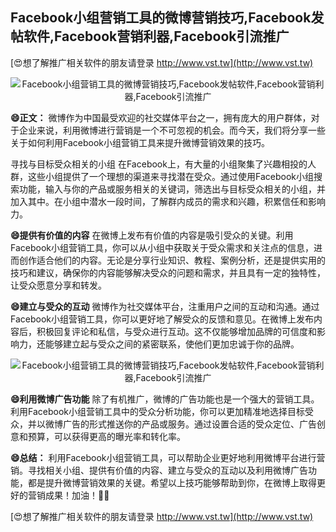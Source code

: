 ## **Facebook小组营销工具的微博营销技巧,Facebook发帖软件,Facebook营销利器,Facebook引流推广**

[😍想了解推广相关软件的朋友请登录 http://www.vst.tw](http://www.vst.tw)

 <center><img src="https://vst.tw/MP4/tuiguang/png/6.png" alt="Facebook小组营销工具的微博营销技巧,Facebook发帖软件,Facebook营销利器,Facebook引流推广"></center>

**😄正文：**
微博作为中国最受欢迎的社交媒体平台之一，拥有庞大的用户群体，对于企业来说，利用微博进行营销是一个不可忽视的机会。而今天，我们将分享一些关于如何利用Facebook小组营销工具来提升微博营销效果的技巧。

寻找与目标受众相关的小组
在Facebook上，有大量的小组聚集了兴趣相投的人群，这些小组提供了一个理想的渠道来寻找潜在受众。通过使用Facebook小组搜索功能，输入与你的产品或服务相关的关键词，筛选出与目标受众相关的小组，并加入其中。在小组中潜水一段时间，了解群内成员的需求和兴趣，积累信任和影响力。

**😄提供有价值的内容**
在微博上发布有价值的内容是吸引受众的关键。利用Facebook小组营销工具，你可以从小组中获取关于受众需求和关注点的信息，进而创作适合他们的内容。无论是分享行业知识、教程、案例分析，还是提供实用的技巧和建议，确保你的内容能够解决受众的问题和需求，并且具有一定的独特性，让受众愿意分享和转发。

**😄建立与受众的互动**
微博作为社交媒体平台，注重用户之间的互动和沟通。通过Facebook小组营销工具，你可以更好地了解受众的反馈和意见。在微博上发布内容后，积极回复评论和私信，与受众进行互动。这不仅能够增加品牌的可信度和影响力，还能够建立起与受众之间的紧密联系，使他们更加忠诚于你的品牌。

 <center><img src="https://vst.tw/MP4/tuiguang/png/1.png" alt="Facebook小组营销工具的微博营销技巧,Facebook发帖软件,Facebook营销利器,Facebook引流推广"></center>

**😄利用微博广告功能**
除了有机推广，微博的广告功能也是一个强大的营销工具。利用Facebook小组营销工具中的受众分析功能，你可以更加精准地选择目标受众，并以微博广告的形式推送你的产品或服务。通过设置合适的受众定位、广告创意和预算，可以获得更高的曝光率和转化率。

**😄总结：**
利用Facebook小组营销工具，可以帮助企业更好地利用微博平台进行营销。寻找相关小组、提供有价值的内容、建立与受众的互动以及利用微博广告功能，都是提升微博营销效果的关键。希望以上技巧能够帮助到你，在微博上取得更好的营销成果！加油！💪🏻

[😍想了解推广相关软件的朋友请登录 http://www.vst.tw](http://www.vst.tw)



